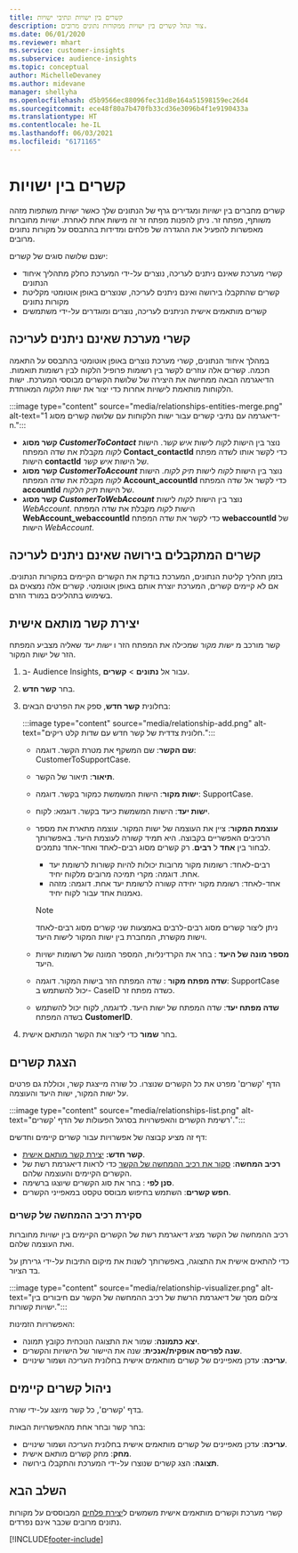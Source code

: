 ```yaml
---
title: קשרים בין ישויות ונתיבי ישויות
description: צור ונהל קשרים בין ישויות ממקורות נתונים מרובים.
ms.date: 06/01/2020
ms.reviewer: mhart
ms.service: customer-insights
ms.subservice: audience-insights
ms.topic: conceptual
author: MichelleDevaney
ms.author: midevane
manager: shellyha
ms.openlocfilehash: d5b9566ec88096fec31d8e164a51598159ec26d4
ms.sourcegitcommit: ece48f80a7b470fb33cd36e3096b4f1e9190433a
ms.translationtype: HT
ms.contentlocale: he-IL
ms.lasthandoff: 06/03/2021
ms.locfileid: "6171165"
---
```

# <a name="relationships-between-entities"></a>קשרים בין ישויות

קשרים מחברים בין ישויות ומגדירים גרף של הנתונים שלך כאשר ישויות משתפות מזהה משותף, מפתח זר. ניתן להפנות מפתח זר זה מישות אחת לאחרת. ישויות מחוברות מאפשרות להפעיל את ההגדרה של פלחים ומדידות בהתבסס על מקורות נתונים מרובים.

ישנם שלושה סוגים של קשרים: 
- קשרי מערכת שאינם ניתנים לעריכה, נוצרים על-ידי המערכת כחלק מתהליך איחוד הנתונים
- קשרים שהתקבלו בירושה ואינם ניתנים לעריכה, שנוצרים באופן אוטומטי מקליטת מקורות נתונים 
- קשרים מותאמים אישית הניתנים לעריכה, נוצרים ומוגדרים על-ידי משתמשים

## <a name="non-editable-system-relationships"></a>קשרי מערכת שאינם ניתנים לעריכה

במהלך איחוד הנתונים, קשרי מערכת נוצרים באופן אוטומטי בהתבסס על התאמה חכמה. קשרים אלה עוזרים לקשר בין רשומות פרופיל הלקוח לבין רשומות תואמות. הדיאגרמה הבאה ממחישה את היצירה של שלושת הקשרים מבוססי המערכת. ישות הלקוחות מותאמת לישויות אחרות כדי יצור את ישות *הלקוח* המאוחדת.

:::image type="content" source="media/relationships-entities-merge.png" alt-text="דיאגרמה עם נתיבי קשרים עבור ישות הלקוחות עם שלושה קשרים מסוג 1-n.":::

- **קשר מסוג *CustomerToContact*** נוצר בין הישות *לקוח* לישות *איש קשר*. הישות *לקוח* מקבלת את שדה המפתח **Contact_contactId** כדי לקשר אותו לשדה מפתח הישות **contactId** של הישות *איש קשר*.
- **קשר מסוג *CustomerToAccount*** נוצר בין הישות *לקוח* לישות *תיק לקוח*. הישות *לקוח* מקבלת את שדה המפתח **Account_accountId** כדי לקשר אל שדה המפתח **accountId** של הישות *תיק הלקוח*.
- **קשר מסוג *CustomerToWebAccount*** נוצר בין הישות *לקוח* לישות *WebAccount*. הישות *לקוח* מקבלת את שדה המפתח **WebAccount_webaccountId** כדי לקשר את שדה המפתח **webaccountId** של הישות *WebAccount*.

## <a name="non-editable-inherited-relationships"></a>קשרים המתקבלים בירושה שאינם ניתנים לעריכה

בזמן תהליך קליטת הנתונים, המערכת בודקת את הקשרים הקיימים במקורות הנתונים. אם לא קיימים קשרים, המערכת יוצרת אותם באופן אוטומטי. קשרים אלה נמצאים גם בשימוש בתהליכים במורד הזרם.

## <a name="create-a-custom-relationship"></a>יצירת קשר מותאם אישית

קשר מורכב מ *ישות מקור* שמכילה את המפתח הזר ו *ישות יעד* שאליה מצביע המפתח הזר של ישות המקור. 

1. ב- Audience Insights, עבור אל **נתונים** > **קשרים**.

2. בחר **קשר חדש**.

3. בחלונית **קשר חדש**, ספק את הפרטים הבאים:

   :::image type="content" source="media/relationship-add.png" alt-text="חלונית צדדית של קשר חדש עם שדות קלט ריקים.":::

   - **שם הקשר**: שם המשקף את מטרת הקשר. דוגמה: CustomerToSupportCase.
   - **תיאור**: תיאור של הקשר.
   - **ישות מקור**: הישות המשמשת כמקור בקשר. דוגמה: SupportCase.
   - **ישות יעד**: הישות המשמשת כיעד בקשר. דוגמא: לקוח.
   - **עוצמת המקור**: ציין את העוצמה של ישות המקור. עוצמה מתארת את מספר הרכיבים האפשריים בקבוצה. היא תמיד קשורה לעוצמת היעד. באפשרותך לבחור בין **אחד** ל **רבים**. רק קשרים מסוג רבים-לאחד ואחד-אחד נתמכים.  
     - רבים-לאחד: רשומות מקור מרובות יכולות להיות קשורות לרשומת יעד אחת. דוגמה: מקרי תמיכה מרובים מלקוח יחיד.
     - אחד-לאחד: רשומת מקור יחידה קשורה לרשומת יעד אחת. דוגמה: מזהה נאמנות אחד עבור לקוח יחיד.

     > [!NOTE]
     > ניתן ליצור קשרים מסוג רבים-לרבים באמצעות שני קשרים מסוג רבים-לאחד וישות מקשרת, המחברת בין ישות המקור לישות היעד.

   - **מספר מונה של היעד** : בחר את הקרדינליות, המספר המונה של רשומות ישויות היעד. 
   - **שדה מפתח מקור** : שדה המפתח הזר בישות המקור. דוגמה: SupportCase יכול להשתמש ב- CaseID כשדה מפתח זר.
   - **שדה מפתח יעד**: שדה המפתח של ישות היעד. לדוגמה, לקוח יכול להשתמש בשדה המפתח **CustomerID**.

4. בחר **שמור** כדי ליצור את הקשר המותאם אישית.

## <a name="view-relationships"></a>הצגת קשרים

הדף 'קשרים' מפרט את כל הקשרים שנוצרו. כל שורה מייצגת קשר, וכוללת גם פרטים על ישות המקור, ישות היעד והעוצמה. 

:::image type="content" source="media/relationships-list.png" alt-text="רשימת הקשרים והאפשרויות בסרגל הפעולות של הדף 'קשרים'.":::

דף זה מציע קבוצה של אפשרויות עבור קשרים קיימים וחדשים: 
- **קשר חדש:** [יצירת קשר מותאם אישית](#create-a-custom-relationship).
- **רכיב המחשה**: [סקור את רכיב ההמחשה של הקשר](#explore-the-relationship-visualizer) כדי לראות דיאגרמת רשת של הקשרים הקיימים והעוצמה שלהם.
- **סנן לפי** : בחר את סוג הקשרים שיוצגו ברשימה.
- **חפש קשרים**: השתמש בחיפוש מבוסס טקסט במאפייני הקשרים.

### <a name="explore-the-relationship-visualizer"></a>סקירת רכיב ההמחשה של קשרים

רכיב ההמחשה של הקשר מציג דיאגרמת רשת של הקשרים הקיימים בין ישויות מחוברות ואת העוצמה שלהם.

כדי להתאים אישית את התצוגה, באפשרותך לשנות את מיקום התיבות על-ידי גרירתן על בד הציור.

:::image type="content" source="media/relationship-visualizer.png" alt-text="צילום מסך של דיאגרמת הרשת של רכיב ההמחשה של הקשר עם חיבורים בין ישויות קשורות.":::

האפשרויות הזמינות: 
- **יצא כתמונה**: שמור את התצוגה הנוכחית כקובץ תמונה.
- **שנה לפריסה אופקית/אנכית**: שנה את היישור של הישויות והקשרים.
- **עריכה**: עדכן מאפיינים של קשרים מותאמים אישית בחלונית העריכה ושמור שינויים.

## <a name="manage-existing-relationships"></a>ניהול קשרים קיימים 

בדף 'קשרים', כל קשר מיוצג על-ידי שורה. 

בחר קשר ובחר אחת מהאפשרויות הבאות: 
 
- **עריכה**: עדכן מאפיינים של קשרים מותאמים אישית בחלונית העריכה ושמור שינויים.
- **מחק**: מחק קשרים מותאם אישית.
- **תצוגה**: הצג קשרים שנוצרו על-ידי המערכת והתקבלו בירושה. 

## <a name="next-step"></a>השלב הבא

קשרי מערכת וקשרים מותאמים אישית משמשים ל[יצירת פלחים](segments.md) המבוססים על מקורות נתונים מרובים שכבר אינם נפרדים.

[!INCLUDE[footer-include](../includes/footer-banner.md)]
